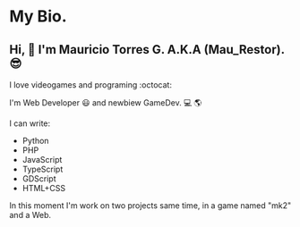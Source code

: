 # My Bio.
## Hi, 👋 I'm Mauricio Torres G. A.K.A (Mau_Restor). 😎
I love videogames and programing :octocat:

I'm Web Developer 😃 and newbiew GameDev. 💻 :earth_americas:

I can write:
* Python
* PHP
* JavaScript
* TypeScript
* GDScript
* HTML+CSS

In this moment I'm work on two projects same time, in a game named "mk2" and a Web.
